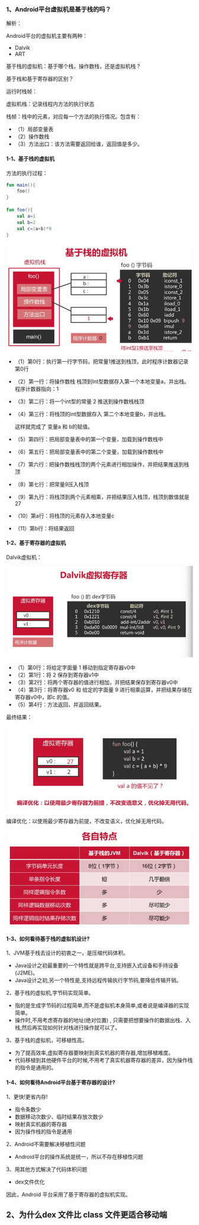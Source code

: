 ### 1、Android平台虚拟机是基于栈的吗？

解析：

Android平台的虚拟机主要有两种：

* Dalvik
* ART

基于栈的虚拟机：基于哪个栈，操作数栈，还是虚拟机栈？

基于栈和基于寄存器的区别？

运行时栈帧：

虚拟机栈：记录线程内方法的执行状态

栈帧：栈中的元素，对应每一个方法的执行情况。包含有：

* （1）局部变量表
* （2）操作数栈
* （3）方法出口：该方法需要返回给谁，返回值是多少。

#### 1-1、基于栈的虚拟机

方法的执行过程：

```kotlin
fun main(){
	foo()
}

fun foo(){
	val a=1
	val b=2
	val c=(a+b)*9
}
```

![image-20220913153738567](https://raw.githubusercontent.com/meiSThub/BlogImage/master/2022image-20220913153738567.png)

* （1）第0行：执行第一行字节码，把常量1推送到栈顶，此时程序计数器记录第0行

* （2）第一行：将操作数栈 栈顶到Int型数据存入第一个本地变量a，并出栈。程序计数器指向：1

* （3）第二行：将一个int型的常量 2 推送到操作数栈栈顶

* （4）第三行：将栈顶的int型数据存入 第二个本地变量b，并出栈。

  这样就完成了 变量a 和 b的赋值。

* （5）第四行：把局部变量表中的第一个变量，加载到操作数栈中

* （6）第五行：把局部变量表中的第二个变量，加载到操作数栈中

* （7）第六行：把操作数栈栈顶的两个元素进行相加操作，并把结果推送到栈顶

* （8）第七行：把常量9压入栈顶

* （9）第九行：将栈顶到两个元素相乘，并把结果压入栈顶，栈顶到数值就是27

* （10）第a行：将栈顶的元素存入本地变量c

* （11）第b行：将结果返回



#### 1-2、基于寄存器的虚拟机

Dalvik虚拟机：

![image-20220913164238728](https://raw.githubusercontent.com/meiSThub/BlogImage/master/2022image-20220913164238728.png)

* （1）第0行：将给定字面量 1 移动到指定寄存器v0中
* （2）第1行：将 2 保存到寄存器v1中
* （3）第2行：将两个寄存器的值进行相加，并把结果保存到寄存器v0中
* （4）第3行：将寄存器v0 和 给定的字面量 9 进行相乘运算，并把结果存储在寄存器v0中，即c 的值。
* （5）第4行：方法返回，并返回结果。

最终结果：

![image-20220913165720208](https://raw.githubusercontent.com/meiSThub/BlogImage/master/2022image-20220913165720208.png)

编译优化：以使用最少寄存器为前提，不改变语义，优化掉无用代码。

![image-20220913170100040](https://raw.githubusercontent.com/meiSThub/BlogImage/master/2022image-20220913170100040.png)

#### 1-3、如何看待基于栈的虚拟机设计?

1、JVM基于栈去设计的初衷之一，是压缩代码体积。

* Java设计之初最重要的一个特性就是跨平台,支持嵌入式设备和手持设备(J2ME)。
* Java设计之初,另一个特性是,支持远程传输执行字节码,要降低传输开销。

2、基于栈的虚拟机,字节码实现简单。

* 指的是生成字节码的过程简单,而不是虚拟机本身简单,或者说是编译器的实现简单。
* 操作时,不用考虑寄存器的地址(绝对位置) , 只需要把想要操作的数据出栈、入栈,然后再实现如何针对栈进行操作就可以了。

3、基于栈的虚拟机，可移植性高。

* 为了提高效率,虚拟寄存器要映射到真实机器的寄存器,增加移植难度。
* 代码移植到其他硬件平台的时候,不用考了真实机器寄存器的差异，因为操作栈的指令是通用的。



#### 1-4、如何看待Android平台基于寄存器的设计?

1、更快!更省内存!

* 指令条数少
* 数据移动次数少、临时结果存放次数少
* 映射真实机器的寄存器
* 因为操作栈的指令是通用


2、Android不需要解决移植性问题

* Android平台的操作系统是统一，所以不存在移植性问题

3、用其他方式解决了代码体积问题

*  dex文件优化

因此，Android 平台采用了基于寄存器的虚拟机实现。



## 2、为什么dex 文件比 class 文件更适合移动端

